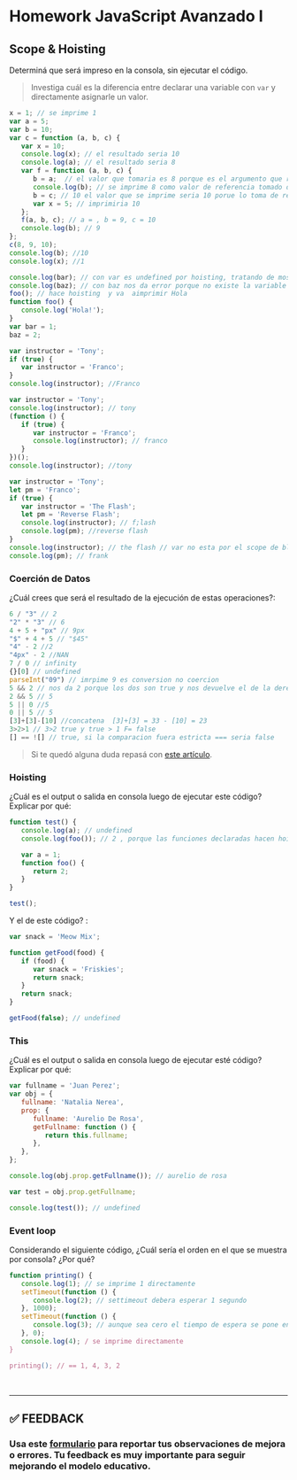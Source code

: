 # Homework JavaScript Avanzado I

## Scope & Hoisting

Determiná que será impreso en la consola, sin ejecutar el código.

> Investiga cuál es la diferencia entre declarar una variable con `var` y directamente asignarle un valor.

```javascript
x = 1; // se imprime 1 
var a = 5;
var b = 10;
var c = function (a, b, c) {
   var x = 10;
   console.log(x); // el resultado seria 10
   console.log(a); // el resultado seria 8
   var f = function (a, b, c) {
      b = a;  // el valor que tomaria es 8 porque es el argumento que recibe mas abajo
      console.log(b); // se imprime 8 como valor de referencia tomado de a mas abajo
      b = c; // 10 el valor que se imprime seria 10 porue lo toma de referencia mas abajo del argumento que se paso en c
      var x = 5; // imprimiria 10 
   };
   f(a, b, c); // a = , b = 9, c = 10
   console.log(b); // 9
};
c(8, 9, 10);
console.log(b); //10
console.log(x); //1
```

```javascript
console.log(bar); // con var es undefined por hoisting, tratando de mostrar una variable que aun no se ha inicializado ... con let  error
console.log(baz); // con baz nos da error porque no existe la variable
foo(); // hace hoisting  y va  aimprimir Hola   
function foo() {
   console.log('Hola!');
}
var bar = 1;
baz = 2;
```

```javascript
var instructor = 'Tony';
if (true) {
   var instructor = 'Franco';
}
console.log(instructor); //Franco
```

```javascript
var instructor = 'Tony';
console.log(instructor); // tony
(function () {
   if (true) {
      var instructor = 'Franco';
      console.log(instructor); // franco
   }
})();
console.log(instructor); //tony
```

```javascript
var instructor = 'Tony';
let pm = 'Franco';
if (true) {
   var instructor = 'The Flash';
   let pm = 'Reverse Flash';
   console.log(instructor); // f;lash
   console.log(pm); //reverse flash
}
console.log(instructor); // the flash // var no esta por el scope de bloque
console.log(pm); // frank
```

### Coerción de Datos

¿Cuál crees que será el resultado de la ejecución de estas operaciones?:

```javascript
6 / "3" // 2
"2" * "3" // 6
4 + 5 + "px" // 9px
"$" + 4 + 5 // "$45"
"4" - 2 //2
"4px" - 2 //NAN
7 / 0 // infinity
{}[0] // undefined
parseInt("09") // imrpime 9 es conversion no coercion 
5 && 2 // nos da 2 porque los dos son true y nos devuelve el de la derecha que es el ultimo encomparar
2 && 5 // 5
5 || 0 //5
0 || 5 // 5
[3]+[3]-[10] //concatena  [3]+[3] = 33 - [10] = 23
3>2>1 // 3>2 true y true > 1 F= false
[] == ![] // true, si la comparacion fuera estricta === seria false
```

> Si te quedó alguna duda repasá con [este artículo](http://javascript.info/tutorial/object-conversion).

### Hoisting

¿Cuál es el output o salida en consola luego de ejecutar este código? Explicar por qué:

```javascript
function test() {
   console.log(a); // undefined
   console.log(foo()); // 2 , porque las funciones declaradas hacen hoisting

   var a = 1;
   function foo() {
      return 2;
   }
}

test();
```

Y el de este código? :

```javascript
var snack = 'Meow Mix';

function getFood(food) {
   if (food) {
      var snack = 'Friskies';
      return snack;
   }
   return snack;
}

getFood(false); // undefined
```

### This

¿Cuál es el output o salida en consola luego de ejecutar esté código? Explicar por qué:

```javascript
var fullname = 'Juan Perez';
var obj = {
   fullname: 'Natalia Nerea',
   prop: {
      fullname: 'Aurelio De Rosa',
      getFullname: function () {
         return this.fullname;
      },
   },
};

console.log(obj.prop.getFullname()); // aurelio de rosa

var test = obj.prop.getFullname;

console.log(test()); // undefined
```

### Event loop

Considerando el siguiente código, ¿Cuál sería el orden en el que se muestra por consola? ¿Por qué?

```javascript
function printing() {
   console.log(1); // se imprime 1 directamente
   setTimeout(function () {
      console.log(2); // settimeout debera esperar 1 segundo
   }, 1000);
   setTimeout(function () {
      console.log(3); // aunque sea cero el tiempo de espera se pone en cola de callback Queue
   }, 0);
   console.log(4); / se imprime directamente
}

printing(); // == 1, 4, 3, 2
```

</br >

---

## **✅ FEEDBACK**

### Usa este [**formulario**](https://docs.google.com/forms/d/e/1FAIpQLSe1MybH_Y-xcp1RP0jKPLndLdJYg8cwyHkSb9MwSrEjoxyzWg/viewform) para reportar tus observaciones de mejora o errores. Tu feedback es muy importante para seguir mejorando el modelo educativo.
